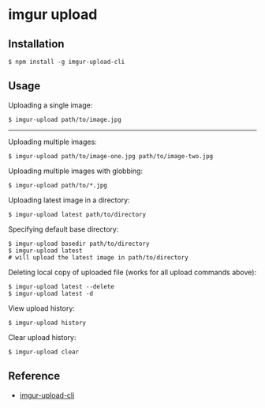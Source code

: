 # imgur upload 


## Installation

```
$ npm install -g imgur-upload-cli
```


## Usage

Uploading a single image:

```
$ imgur-upload path/to/image.jpg
```

-----

Uploading multiple images:

```
$ imgur-upload path/to/image-one.jpg path/to/image-two.jpg
```

Uploading multiple images with globbing:

```
$ imgur-upload path/to/*.jpg
```

Uploading latest image in a directory:

```
$ imgur-upload latest path/to/directory
```

Specifying default base directory:

```
$ imgur-upload basedir path/to/directory
$ imgur-upload latest
# will upload the latest image in path/to/directory
```

Deleting local copy of uploaded file (works for all upload commands above):

```
$ imgur-upload latest --delete
$ imgur-upload latest -d
```

View upload history:

```
$ imgur-upload history
```

Clear upload history:

```
$ imgur-upload clear
```



## Reference 

* [imgur-upload-cli](https://github.com/arnellebalane/imgur-upload-cli)